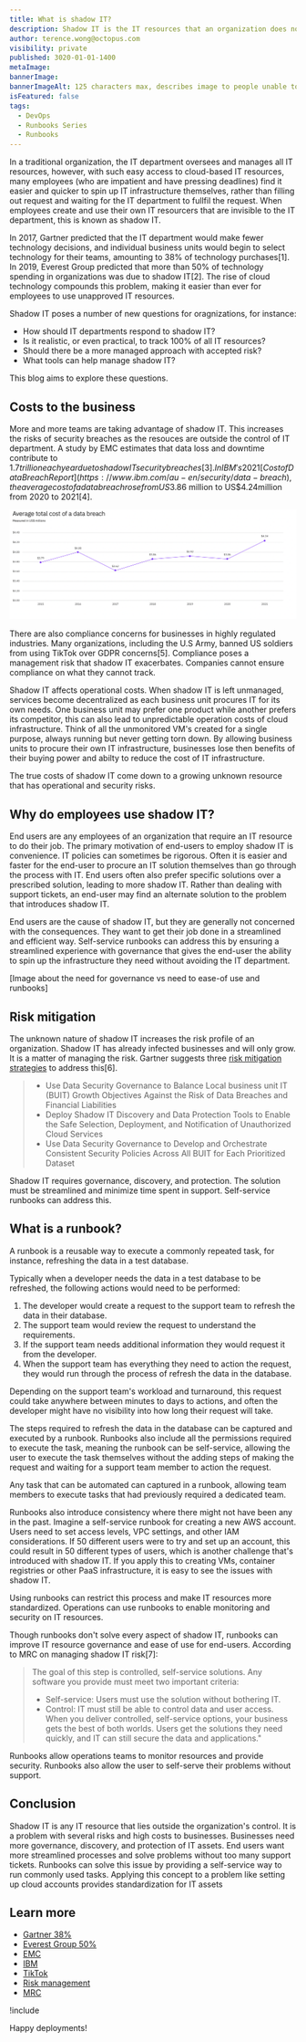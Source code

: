 ```yaml
---
title: What is shadow IT?
description: Shadow IT is the IT resources that an organization does not have visibility on. Find out how this affects your business!
author: terence.wong@octopus.com
visibility: private
published: 3020-01-01-1400
metaImage: 
bannerImage: 
bannerImageAlt: 125 characters max, describes image to people unable to see it.
isFeatured: false
tags: 
  - DevOps
  - Runbooks Series
  - Runbooks
---
```


<!-- see https://github.com/OctopusDeploy/blog/blob/master/tags.txt for a comprehensive list of tags -->

In a traditional organization, the IT department oversees and manages all IT resources, however, with such easy access to cloud-based IT resources, many employees (who are impatient and have pressing deadlines) find it easier and quicker to spin up IT infrastructure themselves, rather than filling out request and waiting for the IT department to fullfil the request. When employees create and use their own IT resourcers that are invisible to the IT department, this is known as shadow IT.

In 2017, Gartner predicted that the IT department would make fewer technology decisions, and individual business units would begin to select technology for their teams, amounting to 38% of technology purchases[1]. In 2019, Everest Group predicted that more than 50% of technology spending in organizations was due to shadow IT[2]. The rise of cloud technology compounds this problem, making it easier than ever for employees to use unapproved IT resources.

Shadow IT poses a number of new questions for oragnizations, for instance:

- How should IT departments respond to shadow IT? 
- Is it realistic, or even practical, to track 100% of all IT resources?
- Should there be a more managed approach with accepted risk?
- What tools can help manage shadow IT? 

This blog aims to explore these questions.

## Costs to the business

More and more teams are taking advantage of shadow IT. This increases the risks of security breaches as the resouces are outside the control of IT department. A study by EMC estimates that data loss and downtime contribute to $1.7 trillion each year due to shadow IT security breaches[3]. In IBM's 2021 [Cost of Data Breach Report](https://www.ibm.com/au-en/security/data-breach), the average cost of a data breach rose from US$3.86 million to US$4.24million from 2020 to 2021[4].

![Average total cost of a data breach - IBM Cost of a Data Breach Report 2021](ibm.png "width=500")

There are also compliance concerns for businesses in highly regulated industries. Many organizations, including the U.S Army, banned US soldiers from using TikTok over GDPR concerns[5]. Compliance poses a management risk that shadow IT exacerbates. Companies cannot ensure compliance on what they cannot track.

Shadow IT affects operational costs. When shadow IT is left unmanaged, services become decentralized as each business unit procures IT for its own needs. One business unit may prefer one product while another prefers its competitor, this can also lead to unpredictable operation costs of cloud infrastructure. Think of all the unmonitored VM's created for a single purpose, always running but never getting torn down. By allowing business units to procure their own IT infrastructure, businesses lose then benefits of their buying power and abilty to reduce the cost of IT infrastructure.

The true costs of shadow IT come down to a growing unknown resource that has operational and security risks.

## Why do employees use shadow IT?

End users are any employees of an organization that require an IT resource to do their job. The primary motivation of end-users to employ shadow IT is convenience. IT policies can sometimes be rigorous. Often it is easier and faster for the end-user to procure an IT solution themselves than go through the process with IT. End users often also prefer specific solutions over a prescribed solution, leading to more shadow IT. Rather than dealing with support tickets, an end-user may find an alternate solution to the problem that introduces shadow IT. 

End users are the cause of shadow IT, but they are generally not concerned with the consequences. They want to get their job done in a streamlined and efficient way. Self-service runbooks can address this by ensuring a streamlined experience with governance that gives the end-user the ability to spin up the infrastructure they need without avoiding the IT department.

[Image about the need for governance vs need to ease-of use and runbooks]


## Risk mitigation

The unknown nature of shadow IT increases the risk profile of an organization. Shadow IT has already infected businesses and will only grow. It is a matter of managing the risk. Gartner suggests three [risk mitigation strategies]() to address this[6].

> - Use Data Security Governance to Balance Local business unit IT (BUIT) Growth Objectives Against the Risk of Data Breaches and Financial Liabilities
> - Deploy Shadow IT Discovery and Data Protection Tools to Enable the Safe Selection, Deployment, and Notification of Unauthorized Cloud Services
> - Use Data Security Governance to Develop and Orchestrate Consistent Security Policies Across All BUIT for Each Prioritized Dataset

Shadow IT requires governance, discovery, and protection. The solution must be streamlined and minimize time spent in support. Self-service runbooks can address this.

## What is a runbook?

A runbook is a reusable way to execute a commonly repeated task, for instance, refreshing the data in a test database. 

Typically when a developer needs the data in a test database to be refreshed, the following actions would need to be performed:

1. The developer would create a request to the support team to refresh the data in their database.
1. The support team would review the request to understand the requirements.
1. If the support team needs additional information they would request it from the developer.
1. When the support team has everything they need to action the request, they would run through the process of refresh the data in the database.

Depending on the support team's workload and turnaround, this request could take anywhere between minutes to days to actions, and often the developer might have no visibility into how long their request will take.

The steps required to refresh the data in the database can be captured and executed by a runbook. Runbooks also include all the permissions required to execute the task, meaning the runbook can be self-service, allowing the user to execute the task themselves without the adding steps of making the request and waiting for a support team member to action the request. 

Any task that can be automated can captured in a runbook, allowing team members to execute tasks that had previously required a dedicated team.

Runbooks also introduce consistency where there might not have been any in the past. Imagine a self-service runbook for creating a new AWS account. Users need to set access levels, VPC settings, and other IAM considerations. If 50 different users were to try and set up an account, this could result in 50 different types of users, which is another challenge that's introduced with shadow IT. If you apply this to creating VMs, container registries or other PaaS infrastructure, it is easy to see the issues with shadow IT.

Using runbooks can restrict this process and make IT resources more standardized. Operations can use runbooks to enable monitoring and security on IT resources.

Though runbooks don't solve every aspect of shadow IT, runbooks can improve IT resource governance and ease of use for end-users. According to MRC on managing shadow IT risk[7]:

> The goal of this step is controlled, self-service solutions. Any software you provide must meet two important criteria:
> - Self-service: Users must use the solution without bothering IT.
> - Control: IT must still be able to control data and user access.
> When you deliver controlled, self-service options, your business gets the best of both worlds. Users get the solutions they need quickly, and IT can still secure the data and applications."


Runbooks allow operations teams to monitor resources and provide security. Runbooks also allow the user to self-serve their problems without support.

## Conclusion

Shadow IT is any IT resource that lies outside the organization's control. It is a problem with several risks and high costs to businesses. Businesses need more governance, discovery, and protection of IT assets. End users want more streamlined processes and solve problems without too many support tickets. Runbooks can solve this issue by providing a self-service way to run commonly used tasks. Applying this concept to a problem like setting up cloud accounts provides standardization for IT assets

## Learn more

- [Gartner 38%](https://www.gartner.com/smarterwithgartner/make-the-best-of-shadow-it)
- [Everest Group 50%](https://www.everestgrp.com/2019-04-why-shadow-it-is-the-next-looming-cybersecurity-threat-in-the-news-49881.html/)
- [EMC](https://corporate.delltechnologies.com/en-us/newsroom/announcements/2014/12/20141202-01.htm)
- [IBM](https://www.ibm.com/au-en/security/data-breach)
- [TikTok](https://www.forbes.com/sites/carlieporterfield/2020/01/02/us-army-bans-soldiers-from-using-tiktok/?sh=5bb4b66deb9b)
- [Risk management](https://www.gartner.com/smarterwithgartner/make-the-best-of-shadow-it)
- [MRC](https://www.mrc-productivity.com/blog/2016/07/6-ways-to-reduce-shadow-it-security-risks/)

!include <q2-2022-newsletter-cta>

Happy deployments! 

